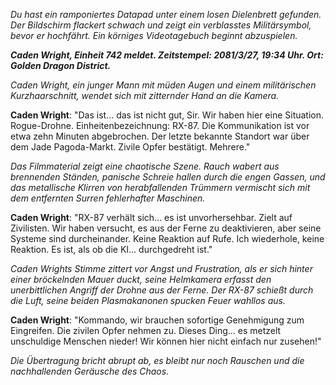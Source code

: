 _Du hast ein ramponiertes Datapad unter einem losen Dielenbrett gefunden. Der Bildschirm flackert schwach und zeigt ein verblasstes Militärsymbol, bevor er hochfährt. Ein körniges Videotagebuch beginnt abzuspielen._

**_Caden Wright, Einheit 742 meldet. Zeitstempel: 2081/3/27, 19:34 Uhr. Ort: Golden Dragon District._**

_Caden Wright, ein junger Mann mit müden Augen und einem militärischen Kurzhaarschnitt, wendet sich mit zitternder Hand an die Kamera._

**Caden Wright**: "Das ist... das ist nicht gut, Sir. Wir haben hier eine Situation. Rogue-Drohne. Einheitenbezeichnung: RX-87. Die Kommunikation ist vor etwa zehn Minuten abgebrochen. Der letzte bekannte Standort war über dem Jade Pagoda-Markt. Zivile Opfer bestätigt. Mehrere."

_Das Filmmaterial zeigt eine chaotische Szene. Rauch wabert aus brennenden Ständen, panische Schreie hallen durch die engen Gassen, und das metallische Klirren von herabfallenden Trümmern vermischt sich mit dem entfernten Surren fehlerhafter Maschinen._

**Caden Wright**: "RX-87 verhält sich... es ist unvorhersehbar. Zielt auf Zivilisten. Wir haben versucht, es aus der Ferne zu deaktivieren, aber seine Systeme sind durcheinander. Keine Reaktion auf Rufe. Ich wiederhole, keine Reaktion. Es ist, als ob die KI... durchgedreht ist."

_Caden Wrights Stimme zittert vor Angst und Frustration, als er sich hinter einer bröckelnden Mauer duckt, seine Helmkamera erfasst den unerbittlichen Angriff der Drohne aus der Ferne. Der RX-87 schießt durch die Luft, seine beiden Plasmakanonen spucken Feuer wahllos aus._

**Caden Wright**: "Kommando, wir brauchen sofortige Genehmigung zum Eingreifen. Die zivilen Opfer nehmen zu. Dieses Ding... es metzelt unschuldige Menschen nieder! Wir können hier nicht einfach nur zusehen!"

_Die Übertragung bricht abrupt ab, es bleibt nur noch Rauschen und die nachhallenden Geräusche des Chaos._
